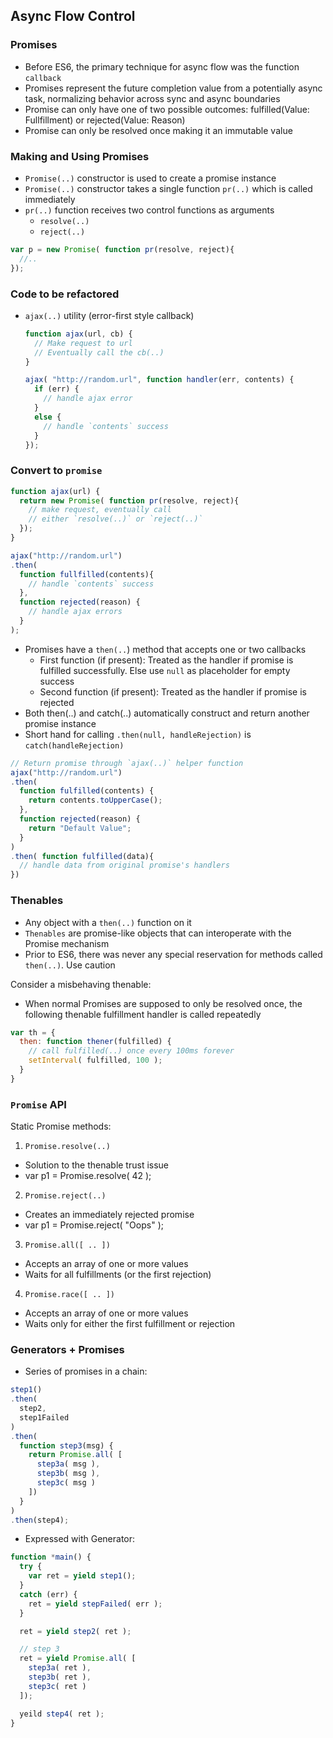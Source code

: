 ## Async Flow Control

### Promises
- Before ES6, the primary technique for async flow was the function `callback`
- Promises represent the future completion value from a potentially async task, normalizing behavior across sync and async boundaries
- Promise can only have one of two possible outcomes: fulfilled(Value: Fullfillment) or rejected(Value: Reason)
- Promise can only be resolved once making it an immutable value

### Making and Using Promises
- `Promise(..)` constructor is used to create a promise instance
- `Promise(..)` constructor takes a single function `pr(..)` which is called immediately
- `pr(..)` function receives two control functions as arguments
  - `resolve(..)`
  - `reject(..)`

```js
var p = new Promise( function pr(resolve, reject){
  //..
});
```

### Code to be refactored

- `ajax(..)` utility (error-first style callback)

  ```js
  function ajax(url, cb) {
    // Make request to url
    // Eventually call the cb(..)
  }

  ajax( "http://random.url", function handler(err, contents) {
    if (err) {
      // handle ajax error
    }
    else {
      // handle `contents` success
    }
  });
  ```

### Convert to `promise`

  ```js
  function ajax(url) {
    return new Promise( function pr(resolve, reject){
      // make request, eventually call
      // either `resolve(..)` or `reject(..)`
    });
  }

  ajax("http://random.url")
  .then(
    function fullfilled(contents){
      // handle `contents` success
    },
    function rejected(reason) {
      // handle ajax errors
    }
  );
  ```

- Promises have a `then(..`) method that accepts one or two callbacks
    - First function (if present): Treated as the handler if promise is fulfilled successfully. Else use `null` as placeholder for empty success
    - Second function (if present): Treated as the handler if promise is rejected
- Both then(..) and catch(..) automatically construct and return another promise instance
- Short hand for calling `.then(null, handleRejection)` is `catch(handleRejection)`
```js
// Return promise through `ajax(..)` helper function
ajax("http://random.url")
.then(
  function fulfilled(contents) {
    return contents.toUpperCase();
  },
  function rejected(reason) {
    return "Default Value";
  }
)
.then( function fulfilled(data){
  // handle data from original promise's handlers
})

```

### Thenables
- Any object with a `then(..)` function on it
- `Thenables` are promise-like objects that can interoperate with the Promise mechanism
- Prior to ES6, there was never any special reservation for methods called `then(..)`. Use caution

Consider a misbehaving thenable:
- When normal Promises are supposed to only be resolved once, the following thenable fulfillment handler is called repeatedly

```js
var th = {
  then: function thener(fulfilled) {
    // call fulfilled(..) once every 100ms forever
    setInterval( fulfilled, 100 );
  }
}
```

### `Promise` API
Static Promise methods:

1. `Promise.resolve(..)`
  - Solution to the thenable trust issue
  - var p1 = Promise.resolve( 42 );

2. `Promise.reject(..)`
  - Creates an immediately rejected promise
  - var p1 = Promise.reject( "Oops" );

3. `Promise.all([ .. ])`
  - Accepts an array of one or more values
  - Waits for all fulfillments (or the first rejection)

4. `Promise.race([ .. ])`
  - Accepts an array of one or more values
  - Waits only for either the first fulfillment or rejection


### Generators + Promises
- Series of promises in a chain:

```js
step1()
.then(
  step2,
  step1Failed
)
.then(
  function step3(msg) {
    return Promise.all( [
      step3a( msg ),
      step3b( msg ),
      step3c( msg )
    ])
  }
)
.then(step4);
```

- Expressed with Generator:

```js
function *main() {
  try {
    var ret = yield step1();
  }
  catch (err) {
    ret = yield stepFailed( err );
  }

  ret = yield step2( ret );

  // step 3
  ret = yield Promise.all( [
    step3a( ret ),
    step3b( ret ),
    step3c( ret )
  ]);

  yeild step4( ret );
}
```

